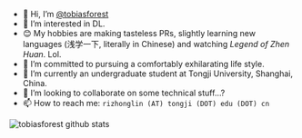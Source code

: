- 👋 Hi, I’m [@tobiasforest](https://github.com/tobiasforest)
- 👀 I’m interested in DL.
- 😊 My hobbies are making tasteless PRs, slightly learning new languages (浅学一下, literally in Chinese) and watching _Legend of Zhen Huan_. Lol. 
- 🍂 I’m committed to pursuing a comfortably exhilarating life style. 
- 🌱 I’m currently an undergraduate student at Tongji University, Shanghai, China. 
- 💞️ I’m looking to collaborate on some technical stuff...?
- 📫 How to reach me: `rizhonglin (AT) tongji (DOT) edu (DOT) cn`

![tobiasforest github stats](https://github-readme-stats.vercel.app/api?username=tobiasforest&show_icons=true&hide_border=true)

<!-- ![tobiasforest_gitHub_language_stats](https://github-readme-stats.vercel.app/api/top-langs/?username=tobiasforest&langs_count=5) -->

<!---
tobiasforest/tobiasforest is a ✨ special ✨ repository because its `README.md` (this file) appears on your GitHub profile.
You can click the Preview link to take a look at your changes.
--->

